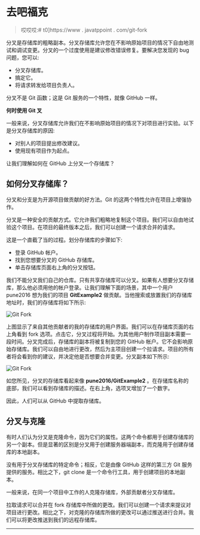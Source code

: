 # 去吧福克

> 哎哎哎:# t0]https://www . javatppoint . com/git-fork

分叉是存储库的粗略副本。分叉存储库允许您在不影响原始项目的情况下自由地测试和调试变更。分叉的一个过度使用是建议修改错误修复。要解决您发现的 bug 问题，您可以:

*   分叉存储库。
*   搞定它。
*   将请求转发给项目负责人。

分叉不是 Git 函数；这是 Git 服务的一个特性，就像 GitHub 一样。

**何时使用 Git 叉**

一般来说，分叉存储库允许我们在不影响原始项目的情况下对项目进行实验。以下是分叉存储库的原因:

*   对别人的项目提出修改建议。
*   使用现有项目作为起点。

让我们理解如何在 GitHub 上分叉一个存储库？

## 如何分叉存储库？

分叉和分支是为开源项目做贡献的好方法。Git 的这两个特性允许在项目上增强协作。

分叉是一种安全的贡献方式。它允许我们粗略地复制这个项目。我们可以自由地试验这个项目。在项目的最终版本之后，我们可以创建一个请求合并的请求。

这是一个直截了当的过程。划分存储库的步骤如下:

*   登录 GitHub 帐户。
*   找到您想要分叉的 GitHub 存储库。
*   单击存储库页面右上角的分叉按钮。

我们不能分叉我们自己的仓库。只有共享存储库可以分叉。如果有人想要分叉存储库，那么他必须用他的帐户登录。让我们理解下面的场景，其中一个用户 pune2016 想为我们的项目 **GitExample2** 做贡献。当他搜索或放置我们的存储库地址时，我们的存储库将如下所示:

![Git Fork](../Images/f9f692daab3aded5dde7f8e1dca36607.png)

上图显示了来自其他贡献者的我的存储库的用户界面。我们可以在存储库页面的右上角看到 fork 选项。点击它，分叉过程将开始。为其他用户制作项目副本需要一段时间。分叉完成后，存储库的副本将被复制到您的 GitHub 帐户。它不会影响原始存储库。我们可以自由地进行更改，然后为主项目创建一个拉请求。项目的所有者将会看到你的建议，并决定他是否想要合并变更。分叉副本如下所示:

![Git Fork](../Images/ea4337dab53b33c4eec0ff47526b5e25.png)

如您所见，分叉的存储库看起来像 **pune2016/GitExample2** 。在存储库名称的底部，我们可以看到存储库的描述。在右上角，选项叉增加了一个数字。

因此，人们可以从 GitHub 中提取存储库。

## 分叉与克隆

有时人们认为分叉是克隆命令，因为它们的属性。这两个命令都用于创建存储库的另一个副本。但是显著的区别是分叉用于创建服务器端副本，而克隆用于创建存储库的本地副本。

没有用于分叉存储库的特定命令；相反，它是由像 GitHub 这样的第三方 Git 服务提供的服务。相比之下，git clone 是一个命令行工具，用于创建项目的本地副本。

一般来说，在同一个项目中工作的人克隆存储库，外部贡献者分叉存储库。

拉取请求可以合并在 fork 存储库中所做的更改。我们可以创建一个请求来提议对项目进行更改。相比之下，对克隆的存储库所做的更改可以通过推送进行合并。我们可以将更改推送到我们的远程存储库。

* * *